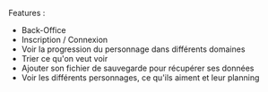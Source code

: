 Features :

- Back-Office 
- Inscription / Connexion 
- Voir la progression du personnage dans différents domaines
- Trier ce qu'on veut voir
- Ajouter son fichier de sauvegarde pour récupérer ses données
- Voir les différents personnages, ce qu'ils aiment et leur planning